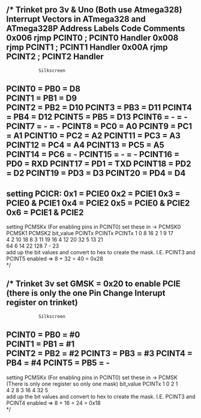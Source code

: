 /*
Trinket pro 3v & Uno (Both use Atmega328)
Interrupt Vectors in ATmega328 and ATmega328P
Address   Labels  Code    Comments
0x006     rjmp    PCINT0  ; PCINT0 Handler
0x008     rjmp    PCINT1  ; PCINT1 Handler
0x00A     rjmp    PCINT2  ; PCINT2 Handler
---------------------------
                Silkscreen
PCINT0  = PB0 = D8  
PCINT1  = PB1 = D9  
PCINT2  = PB2 = D10 
PCINT3  = PB3 = D11
PCINT4  = PB4 = D12
PCINT5  = PB5 = D13
PCINT6  = -   = -
PCINT7  = -   = -
PCINT8  = PC0 = A0
PCINT9  = PC1 = A1
PCINT10 = PC2 = A2
PCINT11 = PC3 = A3
PCINT12 = PC4 = A4
PCINT13 = PC5 = A5
PCINT14 = PC6 = -
PCINT15 = -   = -
PCINT16 = PD0 = RXD
PCINT17 = PD1 = TXD
PCINT18 = PD2 = D2
PCINT19 = PD3 = D3
PCINT20 = PD4 = D4
----------------------------
setting PCICR:
0x1 = PCIE0
0x2 = PCIE1
0x3 = PCIE0 & PCIE1
0x4 = PCIE2
0x5 = PCIE0 & PCIE2
0x6 = PCIE1 & PCIE2
----------------------------
setting PCMSKx (For enabling pins in PCINT0)
set these in -> PCMSK0    PCMSK1    PCMSK2
bit_value       PCINTx    PCINTx    PCINTx
1               0         8         16
2               1         9         17  
4               2         10        18
8               3         11        19
16              4         12        20
32              5         13        21  
64              6         14        22
128             7         -         23  
add up the bit values and convert to hex to create the mask.
I.E. PCINT3 and PCINT5 enabled => 8 + 32 = 40 = 0x28           
*/

/*
Trinket 3v
set GMSK = 0x20 to enable PCIE (there is only the one Pin Change Interupt register on trinket)
-----------------------------
                Silkscreen
PCINT0  = PB0 = #0  
PCINT1  = PB1 = #1  
PCINT2  = PB2 = #2 
PCINT3  = PB3 = #3
PCINT4  = PB4 = #4
PCINT5  = PB5 = -
-----------------------------
setting PCMSKx (For enabling pins in PCINT0)
set these in -> PCMSK (There is only one register so only one mask)
bit_value       PCINTx
1               0
2               1  
4               2
8               3
16              4
32              5  
add up the bit values and convert to hex to create the mask.
I.E. PCINT3 and PCINT4 enabled => 8 + 16 = 24 = 0x18           
*/